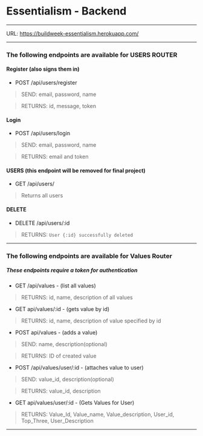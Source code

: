 # Essentialism - Backend

***

URL: https://buildweek-essentialism.herokuapp.com/



***  

### The following endpoints are available for **USERS ROUTER**

#### Register (also signs them in)
* POST /api/users/register
> SEND: email, password, name

> RETURNS: id, message, token

#### Login
* POST /api/users/login
> SEND: email, password, name

> RETURNS: email and token

#### USERS (this endpoint will be removed for final project)
* GET /api/users/
> Returns all users

#### DELETE
* DELETE /api/users/:id

> RETURNS: `User {:id} successfully deleted`

***

### The following endpoints are available for **Values Router**
##### These endpoints require a token for authentication


* GET /api/values - (list all values)
> RETURNS: id, name, description of all values

* GET api/values/:id - (gets value by id)
> RETURNS: id, name, description of value specified by id

* POST api/values - (adds a value)
> SEND: name, description(optional)

> RETURNS: ID of created value

* POST /api/values/user/:id - (attaches value to user)
>SEND: value_id, description(optional)

>RETURNS: value_id, description

* GET api/values/user/:id - (Gets Values for User)
>RETURNS: Value_Id, Value_name, Value_description, User_id, Top_Three, User_Description

***

